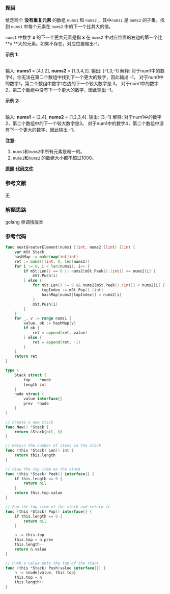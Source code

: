 ### 题目
给定两个 **没有重复元素** 的数组 `nums1` 和 `nums2` ，其中`nums1` 是 `nums2` 的子集。找到 `nums1`
中每个元素在 `nums2` 中的下一个比其大的值。

`nums1` 中数字  **x**  的下一个更大元素是指  **x**  在 `nums2` 中对应位置的右边的第一个比  **x
**大的元素。如果不存在，对应位置输出-1。

**示例 1:**


​    
    输入: **nums1** = [4,1,2], **nums2** = [1,3,4,2].
    输出: [-1,3,-1]
    解释:
        对于num1中的数字4，你无法在第二个数组中找到下一个更大的数字，因此输出 -1。
        对于num1中的数字1，第二个数组中数字1右边的下一个较大数字是 3。
        对于num1中的数字2，第二个数组中没有下一个更大的数字，因此输出 -1。

**示例 2:**


​    
    输入: **nums1** = [2,4], **nums2** = [1,2,3,4].
    输出: [3,-1]
    解释:
        对于num1中的数字2，第二个数组中的下一个较大数字是3。
        对于num1中的数字4，第二个数组中没有下一个更大的数字，因此输出 -1。


**注意:**

  1. `nums1`和`nums2`中所有元素是唯一的。
  2. `nums1`和`nums2` 的数组大小都不超过1000。

 **[原题](https://leetcode-cn.com/problems/next-greater-element-i/)**    **[代码文件](https://github.com/LZH139/leetcode_Go/blob/master/src/Stack/simple/NextGreaterElementI/NextGreaterElementI.go)**


### 参考文献
无

### 解题思路

golang 单调栈版本


### 参考代码

```go
func nextGreaterElement(nums1 []int, nums2 []int) []int {
    var mSt Stack
    hashMap := make(map[int]int)
    ret := make([]int, 0, len(nums1))
    for i := 0; i < len(nums2); i++ {
        if mSt.Len() == 0 || nums2[mSt.Peek().(int)] >= nums2[i] {
            mSt.Push(i)
        } else {
            for mSt.Len() != 0 && nums2[mSt.Peek().(int)] < nums2[i] {
                topIndex := mSt.Pop().(int)
                hashMap[nums2[topIndex]] = nums2[i]
            }
            mSt.Push(i)
        }
    }
    for _, v := range nums1 {
        value, ok := hashMap[v]
        if ok {
            ret = append(ret, value)
        } else {
            ret = append(ret, -1)
        }
    }
    return ret
}

type (
    Stack struct {
        top    *node
        length int
    }
    node struct {
        value interface{}
        prev  *node
    }
)

// Create a new stack
func New() *Stack {
    return &Stack{nil, 0}
}

// Return the number of items in the stack
func (this *Stack) Len() int {
    return this.length
}

// View the top item on the stack
func (this *Stack) Peek() interface{} {
    if this.length == 0 {
        return nil
    }
    return this.top.value
}

// Pop the top item of the stack and return it
func (this *Stack) Pop() interface{} {
    if this.length == 0 {
        return nil
    }

    n := this.top
    this.top = n.prev
    this.length--
    return n.value
}

// Push a value onto the top of the stack
func (this *Stack) Push(value interface{}) {
    n := &node{value, this.top}
    this.top = n
    this.length++
}


```




